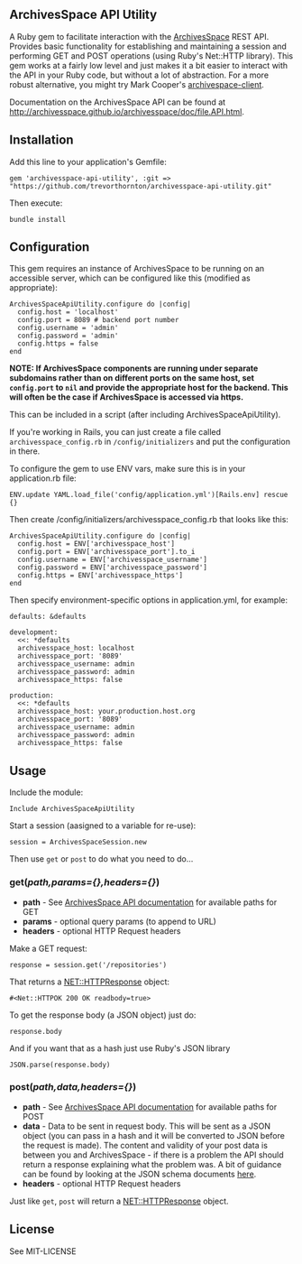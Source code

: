## ArchivesSpace API Utility

A Ruby gem to facilitate interaction with the [ArchivesSpace](http://archivesspace.org/) REST API. Provides basic functionality for establishing and maintaining a session and performing GET and POST operations (using Ruby's Net::HTTP library). This gem works at a fairly low level and just makes it a bit easier to interact with the API in your Ruby code, but without a lot of abstraction. For a more robust alternative, you might try Mark Cooper's [archivespace-client](https://github.com/mark-cooper/archivesspace-client).

Documentation on the ArchivesSpace API can be found at http://archivesspace.github.io/archivesspace/doc/file.API.html.

## Installation

Add this line to your application's Gemfile:

    gem 'archivesspace-api-utility', :git => "https://github.com/trevorthornton/archivesspace-api-utility.git"

Then execute:

    bundle install


## Configuration

This gem requires an instance of ArchivesSpace to be running on an accessible server, which can be configured like this (modified as appropriate):

```
ArchivesSpaceApiUtility.configure do |config|
  config.host = 'localhost'
  config.port = 8089 # backend port number
  config.username = 'admin'
  config.password = 'admin'
  config.https = false
end
```
**NOTE: If ArchivesSpace components are running under separate subdomains rather than on different ports on the same host, set `config.port` to `nil` and provide the appropriate host for the backend. This will often be the case if ArchivesSpace is accessed via https.**

This can be included in a script (after including ArchivesSpaceApiUtility).

If you're working in Rails, you can just create a file called `archivesspace_config.rb` in `/config/initializers` and put the configuration in there.

To configure the gem to use ENV vars, make sure this is in your application.rb file:

```
ENV.update YAML.load_file('config/application.yml')[Rails.env] rescue {}
```

Then create /config/initializers/archivesspace_config.rb that looks like this:

```
ArchivesSpaceApiUtility.configure do |config|
  config.host = ENV['archivesspace_host']
  config.port = ENV['archivesspace_port'].to_i
  config.username = ENV['archivesspace_username']
  config.password = ENV['archivesspace_password']
  config.https = ENV['archivesspace_https']
end
```

Then specify environment-specific options in application.yml, for example:

```
defaults: &defaults

development:
  <<: *defaults
  archivesspace_host: localhost
  archivesspace_port: '8089'
  archivesspace_username: admin
  archivesspace_password: admin
  archivesspace_https: false

production:
  <<: *defaults
  archivesspace_host: your.production.host.org
  archivesspace_port: '8089'
  archivesspace_username: admin
  archivesspace_password: admin
  archivesspace_https: false

```


## Usage

Include the module:

```
Include ArchivesSpaceApiUtility
```

Start a session (aasigned to a variable for re-use):

```
session = ArchivesSpaceSession.new
```

Then use `get` or `post` to do what you need to do...

### get(*path,params={},headers={}*)

* **path** - See [ArchivesSpace API documentation](http://archivesspace.github.io/archivesspace/doc/file.API.html) for available paths for GET
* **params** - optional query params (to append to URL)
* **headers** - optional HTTP Request headers

Make a GET request:

    response = session.get('/repositories')

That returns a [NET::HTTPResponse](http://www.ruby-doc.org/stdlib-2.1.1/libdoc/net/http/rdoc/Net/HTTPResponse.html) object:

```
#<Net::HTTPOK 200 OK readbody=true>
```

To get the response body (a JSON object) just do:

```
response.body
 ```

And if you want that as a hash just use Ruby's JSON library

```
JSON.parse(response.body)
 ```

### post(*path,data,headers={}*)

* **path** - See [ArchivesSpace API documentation](http://archivesspace.github.io/archivesspace/doc/file.API.html) for available paths for POST
* **data** - Data to be sent in request body. This will be sent as a JSON object (you can pass in a hash and it will be converted to JSON before the request is made). The content and validity of your post data is between you and ArchivesSpace - if there is a problem the API should return a response explaining what the problem was. A bit of guidance can be found by looking at the JSON schema documents [here](https://github.com/hudmol/archivesspace/tree/master/common/schemas).
* **headers** - optional HTTP Request headers

Just like `get`, `post` will return a [NET::HTTPResponse](http://www.ruby-doc.org/stdlib-2.1.1/libdoc/net/http/rdoc/Net/HTTPResponse.html) object.

## License

See MIT-LICENSE
